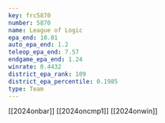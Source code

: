 ```yaml
---
key: frc5870
number: 5870
name: League of Logic
epa_end: 10.01
auto_epa_end: 1.2
teleop_epa_end: 7.57
endgame_epa_end: 1.24
winrate: 0.4432
district_epa_rank: 109
district_epa_percentile: 0.1985
type: Team
---
```

[[2024onbar]]
[[2024oncmp1]]
[[2024onwin]]
